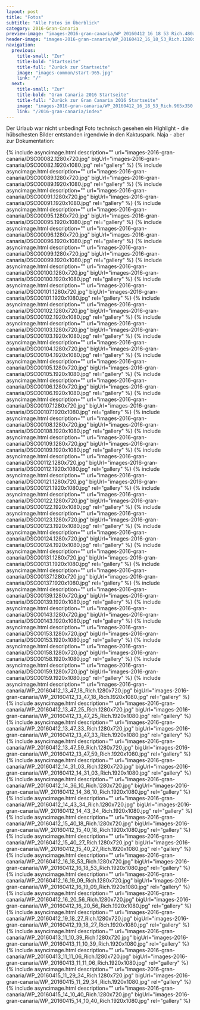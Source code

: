 ```yaml
---
layout: post
title: "Fotos"
subtitle: "Alle Fotos im Überblick"
category: 2016-Gran-Canaria
preview-image: "images-2016-gran-canaria/WP_20160412_16_18_53_Rich.480x320.jpg"
header-image: "images-2016-gran-canaria/WP_20160412_16_18_53_Rich.1280x720.jpg"
navigation:
  previous:
    title-small: "Zur"
    title-bold: "Startseite"
    title-full: "Zurück zur Startseite"
    image: "images-common/start-965.jpg"
    link: "/"
  next:
    title-small: "Zur"
    title-bold: "Gran Canaria 2016 Startseite"
    title-full: "Zurück zur Gran Canaria 2016 Startseite"
    image: "images-2016-gran-canaria/WP_20160412_16_18_53_Rich.965x350.jpg"
    link: "/2016-gran-canaria/index"
---
```


Der Urlaub war nicht unbedingt Foto technisch gesehen ein Highlight - die hübschesten Bilder entstanden irgendwie in den Kaktuspark. Naja - aber zur Dokumentation:

{% include asyncimage.html description="" url="images-2016-gran-canaria/DSC00082.1280x720.jpg" bigUrl="images-2016-gran-canaria/DSC00082.1920x1080.jpg" rel="gallery" %}
{% include asyncimage.html description="" url="images-2016-gran-canaria/DSC00089.1280x720.jpg" bigUrl="images-2016-gran-canaria/DSC00089.1920x1080.jpg" rel="gallery" %}
{% include asyncimage.html description="" url="images-2016-gran-canaria/DSC00091.1280x720.jpg" bigUrl="images-2016-gran-canaria/DSC00091.1920x1080.jpg" rel="gallery" %}
{% include asyncimage.html description="" url="images-2016-gran-canaria/DSC00095.1280x720.jpg" bigUrl="images-2016-gran-canaria/DSC00095.1920x1080.jpg" rel="gallery" %}
{% include asyncimage.html description="" url="images-2016-gran-canaria/DSC00096.1280x720.jpg" bigUrl="images-2016-gran-canaria/DSC00096.1920x1080.jpg" rel="gallery" %}
{% include asyncimage.html description="" url="images-2016-gran-canaria/DSC00099.1280x720.jpg" bigUrl="images-2016-gran-canaria/DSC00099.1920x1080.jpg" rel="gallery" %}
{% include asyncimage.html description="" url="images-2016-gran-canaria/DSC00100.1280x720.jpg" bigUrl="images-2016-gran-canaria/DSC00100.1920x1080.jpg" rel="gallery" %}
{% include asyncimage.html description="" url="images-2016-gran-canaria/DSC00101.1280x720.jpg" bigUrl="images-2016-gran-canaria/DSC00101.1920x1080.jpg" rel="gallery" %}
{% include asyncimage.html description="" url="images-2016-gran-canaria/DSC00102.1280x720.jpg" bigUrl="images-2016-gran-canaria/DSC00102.1920x1080.jpg" rel="gallery" %}
{% include asyncimage.html description="" url="images-2016-gran-canaria/DSC00103.1280x720.jpg" bigUrl="images-2016-gran-canaria/DSC00103.1920x1080.jpg" rel="gallery" %}
{% include asyncimage.html description="" url="images-2016-gran-canaria/DSC00104.1280x720.jpg" bigUrl="images-2016-gran-canaria/DSC00104.1920x1080.jpg" rel="gallery" %}
{% include asyncimage.html description="" url="images-2016-gran-canaria/DSC00105.1280x720.jpg" bigUrl="images-2016-gran-canaria/DSC00105.1920x1080.jpg" rel="gallery" %}
{% include asyncimage.html description="" url="images-2016-gran-canaria/DSC00106.1280x720.jpg" bigUrl="images-2016-gran-canaria/DSC00106.1920x1080.jpg" rel="gallery" %}
{% include asyncimage.html description="" url="images-2016-gran-canaria/DSC00107.1280x720.jpg" bigUrl="images-2016-gran-canaria/DSC00107.1920x1080.jpg" rel="gallery" %}
{% include asyncimage.html description="" url="images-2016-gran-canaria/DSC00108.1280x720.jpg" bigUrl="images-2016-gran-canaria/DSC00108.1920x1080.jpg" rel="gallery" %}
{% include asyncimage.html description="" url="images-2016-gran-canaria/DSC00109.1280x720.jpg" bigUrl="images-2016-gran-canaria/DSC00109.1920x1080.jpg" rel="gallery" %}
{% include asyncimage.html description="" url="images-2016-gran-canaria/DSC00112.1280x720.jpg" bigUrl="images-2016-gran-canaria/DSC00112.1920x1080.jpg" rel="gallery" %}
{% include asyncimage.html description="" url="images-2016-gran-canaria/DSC00121.1280x720.jpg" bigUrl="images-2016-gran-canaria/DSC00121.1920x1080.jpg" rel="gallery" %}
{% include asyncimage.html description="" url="images-2016-gran-canaria/DSC00122.1280x720.jpg" bigUrl="images-2016-gran-canaria/DSC00122.1920x1080.jpg" rel="gallery" %}
{% include asyncimage.html description="" url="images-2016-gran-canaria/DSC00123.1280x720.jpg" bigUrl="images-2016-gran-canaria/DSC00123.1920x1080.jpg" rel="gallery" %}
{% include asyncimage.html description="" url="images-2016-gran-canaria/DSC00124.1280x720.jpg" bigUrl="images-2016-gran-canaria/DSC00124.1920x1080.jpg" rel="gallery" %}
{% include asyncimage.html description="" url="images-2016-gran-canaria/DSC00131.1280x720.jpg" bigUrl="images-2016-gran-canaria/DSC00131.1920x1080.jpg" rel="gallery" %}
{% include asyncimage.html description="" url="images-2016-gran-canaria/DSC00137.1280x720.jpg" bigUrl="images-2016-gran-canaria/DSC00137.1920x1080.jpg" rel="gallery" %}
{% include asyncimage.html description="" url="images-2016-gran-canaria/DSC00139.1280x720.jpg" bigUrl="images-2016-gran-canaria/DSC00139.1920x1080.jpg" rel="gallery" %}
{% include asyncimage.html description="" url="images-2016-gran-canaria/DSC00143.1280x720.jpg" bigUrl="images-2016-gran-canaria/DSC00143.1920x1080.jpg" rel="gallery" %}
{% include asyncimage.html description="" url="images-2016-gran-canaria/DSC00153.1280x720.jpg" bigUrl="images-2016-gran-canaria/DSC00153.1920x1080.jpg" rel="gallery" %}
{% include asyncimage.html description="" url="images-2016-gran-canaria/DSC00158.1280x720.jpg" bigUrl="images-2016-gran-canaria/DSC00158.1920x1080.jpg" rel="gallery" %}
{% include asyncimage.html description="" url="images-2016-gran-canaria/DSC00159.1280x720.jpg" bigUrl="images-2016-gran-canaria/DSC00159.1920x1080.jpg" rel="gallery" %}
{% include asyncimage.html description="" url="images-2016-gran-canaria/WP_20160412_13_47_18_Rich.1280x720.jpg" bigUrl="images-2016-gran-canaria/WP_20160412_13_47_18_Rich.1920x1080.jpg" rel="gallery" %}
{% include asyncimage.html description="" url="images-2016-gran-canaria/WP_20160412_13_47_25_Rich.1280x720.jpg" bigUrl="images-2016-gran-canaria/WP_20160412_13_47_25_Rich.1920x1080.jpg" rel="gallery" %}
{% include asyncimage.html description="" url="images-2016-gran-canaria/WP_20160412_13_47_33_Rich.1280x720.jpg" bigUrl="images-2016-gran-canaria/WP_20160412_13_47_33_Rich.1920x1080.jpg" rel="gallery" %}
{% include asyncimage.html description="" url="images-2016-gran-canaria/WP_20160412_13_47_59_Rich.1280x720.jpg" bigUrl="images-2016-gran-canaria/WP_20160412_13_47_59_Rich.1920x1080.jpg" rel="gallery" %}
{% include asyncimage.html description="" url="images-2016-gran-canaria/WP_20160412_14_31_03_Rich.1280x720.jpg" bigUrl="images-2016-gran-canaria/WP_20160412_14_31_03_Rich.1920x1080.jpg" rel="gallery" %}
{% include asyncimage.html description="" url="images-2016-gran-canaria/WP_20160412_14_36_10_Rich.1280x720.jpg" bigUrl="images-2016-gran-canaria/WP_20160412_14_36_10_Rich.1920x1080.jpg" rel="gallery" %}
{% include asyncimage.html description="" url="images-2016-gran-canaria/WP_20160412_14_43_34_Rich.1280x720.jpg" bigUrl="images-2016-gran-canaria/WP_20160412_14_43_34_Rich.1920x1080.jpg" rel="gallery" %}
{% include asyncimage.html description="" url="images-2016-gran-canaria/WP_20160412_15_40_18_Rich.1280x720.jpg" bigUrl="images-2016-gran-canaria/WP_20160412_15_40_18_Rich.1920x1080.jpg" rel="gallery" %}
{% include asyncimage.html description="" url="images-2016-gran-canaria/WP_20160412_15_40_27_Rich.1280x720.jpg" bigUrl="images-2016-gran-canaria/WP_20160412_15_40_27_Rich.1920x1080.jpg" rel="gallery" %}
{% include asyncimage.html description="" url="images-2016-gran-canaria/WP_20160412_16_18_53_Rich.1280x720.jpg" bigUrl="images-2016-gran-canaria/WP_20160412_16_18_53_Rich.1920x1080.jpg" rel="gallery" %}
{% include asyncimage.html description="" url="images-2016-gran-canaria/WP_20160412_16_19_09_Rich.1280x720.jpg" bigUrl="images-2016-gran-canaria/WP_20160412_16_19_09_Rich.1920x1080.jpg" rel="gallery" %}
{% include asyncimage.html description="" url="images-2016-gran-canaria/WP_20160412_16_20_56_Rich.1280x720.jpg" bigUrl="images-2016-gran-canaria/WP_20160412_16_20_56_Rich.1920x1080.jpg" rel="gallery" %}
{% include asyncimage.html description="" url="images-2016-gran-canaria/WP_20160412_19_18_27_Rich.1280x720.jpg" bigUrl="images-2016-gran-canaria/WP_20160412_19_18_27_Rich.1920x1080.jpg" rel="gallery" %}
{% include asyncimage.html description="" url="images-2016-gran-canaria/WP_20160413_11_10_39_Rich.1280x720.jpg" bigUrl="images-2016-gran-canaria/WP_20160413_11_10_39_Rich.1920x1080.jpg" rel="gallery" %}
{% include asyncimage.html description="" url="images-2016-gran-canaria/WP_20160413_11_11_06_Rich.1280x720.jpg" bigUrl="images-2016-gran-canaria/WP_20160413_11_11_06_Rich.1920x1080.jpg" rel="gallery" %}
{% include asyncimage.html description="" url="images-2016-gran-canaria/WP_20160415_11_29_34_Rich.1280x720.jpg" bigUrl="images-2016-gran-canaria/WP_20160415_11_29_34_Rich.1920x1080.jpg" rel="gallery" %}
{% include asyncimage.html description="" url="images-2016-gran-canaria/WP_20160415_14_10_40_Rich.1280x720.jpg" bigUrl="images-2016-gran-canaria/WP_20160415_14_10_40_Rich.1920x1080.jpg" rel="gallery" %}
